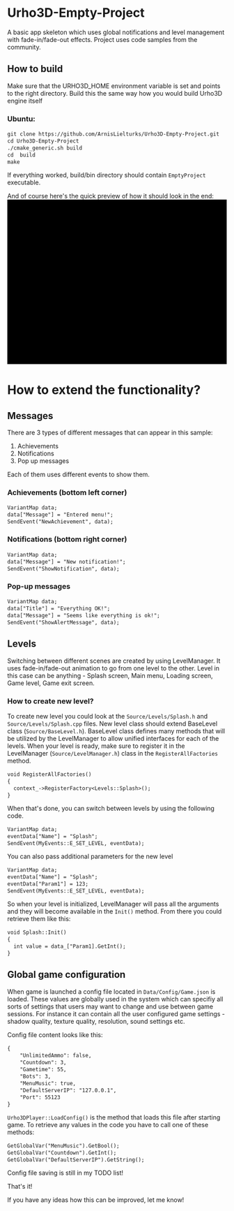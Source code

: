 # Urho3D-Empty-Project
A basic app skeleton which uses global notifications and level management with fade-in/fade-out effects. Project uses code samples from the community.

## How to build
Make sure that the URHO3D_HOME environment variable is set and points to the right directory. Build this the same way how you would build Urho3D engine itself

### Ubuntu:
```
git clone https://github.com/ArnisLielturks/Urho3D-Empty-Project.git
cd Urho3D-Empty-Project
./cmake_generic.sh build
cd  build
make
```


If everything worked, build/bin directory should contain `EmptyProject` executable.


And of course here's the quick preview of how it should look in the end:
![alt tag](https://github.com/ArnisLielturks/Urho3D-Empty-Project/blob/master/Screenshots/preview.gif)


# How to extend the functionality?

## Messages
There are 3 types of different messages that can appear in this sample:
1. Achievements
2. Notifications
3. Pop up messages

Each of them uses different events to show them.

### Achievements (bottom left corner)
```
VariantMap data;
data["Message"] = "Entered menu!";
SendEvent("NewAchievement", data);
```

### Notifications (bottom right corner)
```
VariantMap data;
data["Message"] = "New notification!";
SendEvent("ShowNotification", data);
```

### Pop-up messages
```
VariantMap data;
data["Title"] = "Everything OK!";
data["Message"] = "Seems like everything is ok!";
SendEvent("ShowAlertMessage", data);
```

## Levels
Switching between different scenes are created by using LevelManager. It uses fade-in/fade-out animation to go from one level to the other. Level in this case can be anything - Splash screen, Main menu, Loading screen, Game level, Game exit screen.

### How to create new level?
To create new level you could look at the `Source/Levels/Splash.h` and `Source/Levels/Splash.cpp` files. New level class should extend BaseLevel class (`Source/BaseLevel.h`). BaseLevel class defines many methods that will be utilized by the LevelManager to allow unified interfaces for each of the levels. 
When your level is ready, make sure to register it in the LevelManager (`Source/LevelManager.h`) class in the `RegisterAllFactories` method. 
```
void RegisterAllFactories()
{
  context_->RegisterFactory<Levels::Splash>();
}
```
When that's done, you can switch between levels by using the following code.
```
VariantMap data;
eventData["Name"] = "Splash";
SendEvent(MyEvents::E_SET_LEVEL, eventData);
```
You can also pass additional parameters for the new level
```
VariantMap data;
eventData["Name"] = "Splash";
eventData["Param1"] = 123;
SendEvent(MyEvents::E_SET_LEVEL, eventData);
```
So when your level is initialized, LevelManager will pass all the arguments and they will become available in the `Init()` method. From there you could retrieve them like this:
```
void Splash::Init()
{
  int value = data_["Param1].GetInt();
}
```

## Global game configuration
When game is launched a config file located in `Data/Config/Game.json` is loaded. These values are globally used in the system which can specifiy all sorts of settings that users may want to change and use between game sessions. For instance it can contain all the user configured game settings - shadow quality, texture quality, resolution, sound settings etc.

Config file content looks like this:
```
{
    "UnlimitedAmmo": false,
    "Countdown": 3,
    "Gametime": 55,
    "Bots": 3,
    "MenuMusic": true,
    "DefaultServerIP": "127.0.0.1",
    "Port": 55123
}
```
`Urho3DPlayer::LoadConfig()` is the method that loads this file after starting game. To retrieve any values in the code you have to call one of these methods:
```
GetGlobalVar("MenuMusic").GetBool();
GetGlobalVar("Countdown").GetInt();
GetGlobalVar("DefaultServerIP").GetString();
```

Config file saving is still in my TODO list!

That's it!

If you have any ideas how this can be improved, let me know!
